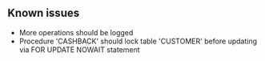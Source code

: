 ## Known issues
* More operations should be logged
* Procedure 'CASHBACK' should lock table 'CUSTOMER' before updating via FOR UPDATE NOWAIT statement
